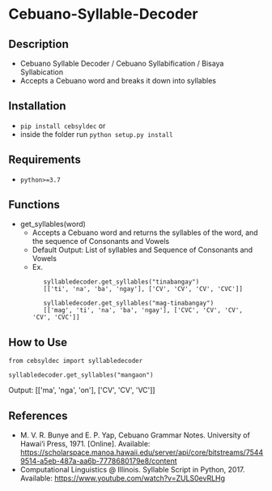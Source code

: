 # Cebuano-Syllable-Decoder
## Description
* Cebuano Syllable Decoder / Cebuano Syllabification / Bisaya Syllabication
* Accepts a Cebuano word and breaks it down into syllables

## Installation
* `pip install cebsyldec` or
* inside the folder run `python setup.py install`

## Requirements
* `python>=3.7`

## Functions
* get_syllables(word)
   - Accepts a Cebuano word and returns the syllables of the word, and the sequence of Consonants and Vowels
   - Default Output: List of syllables and Sequence of Consonants and Vowels
   - Ex. 
      ``` 
         syllabledecoder.get_syllables("tinabangay")   
         [['ti', 'na', 'ba', 'ngay'], ['CV', 'CV', 'CV', 'CVC']]
      ```
      ```
         syllabledecoder.get_syllables("mag-tinabangay") 
         [['mag', 'ti', 'na', 'ba', 'ngay'], ['CVC', 'CV', 'CV', 'CV', 'CVC']]      
      ```
## How to Use
```
from cebsyldec import syllabledecoder

syllabledecoder.get_syllables("mangaon")        

```

Output: 
   [['ma', 'nga', 'on'], ['CV', 'CV', 'VC']]


## References
* M. V. R. Bunye and E. P. Yap, Cebuano Grammar Notes. University of Hawai‘i Press, 1971. [Online]. Available: https://scholarspace.manoa.hawaii.edu/server/api/core/bitstreams/75449514-a5eb-487a-aa6b-7778680179e8/content
* Computational Linguistics @ Illinois. Syllable Script in Python, 2017. Available: https://www.youtube.com/watch?v=ZULS0evRLHg
